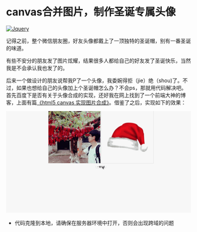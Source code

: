 canvas合并图片，制作圣诞专属头像
=========================
[![Jquery](https://img.shields.io/badge/Jquery-1.8.3-blue.svg)](https://www.nuget.org/packages/jQuery/1.8.3)

记得之前，整个微信朋友圈，好友头像都戴上了一顶独特的圣诞帽，别有一番圣诞的味道。

有些不安分的朋友发了图片炫耀，结果很多人都给自己的好友发了圣诞快乐，当然我是不会承认我也发了的。

后来一个做设计的朋友说帮我P了一个头像，我委婉得拒（jie）绝（shou)了。不过，如果也想给自己的头像加上个圣诞帽怎么办？不会ps，那就用代码解决吧。
首先百度下是否有关于头像合成的实现，还好我在网上找到了一个前端大神的博客，上面有篇[《html5 canvas 实现图片合成》](hhttp://www.loveqiao.com/archives/53)。借鉴了之后，实现如下的效果：


![](https://raw.githubusercontent.com/houtaijun/christmas/master/images/process.gif)


* 代码克隆到本地，请确保在服务器环境中打开，否则会出现跨域的问题 